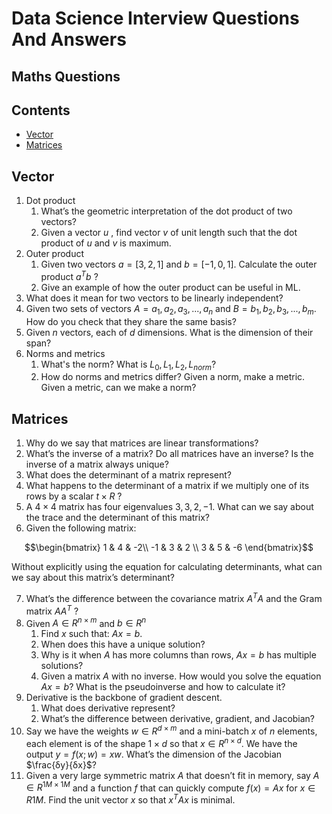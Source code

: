 # Data Science Interview Questions And Answers

## Maths Questions

## Contents
- [Vector](#vector)
- [Matrices](#matrices)

## Vector

1. Dot product
    1. What’s the geometric interpretation of the dot product of two vectors?
    1. Given a vector $u$ , find vector $v$  of unit length such that the dot product of $u$  and $v$  is maximum.
1. Outer product
    1. Given two vectors $a=[3,2,1]$  and $b=[−1,0,1]$. Calculate the outer product $a^Tb$ ?
    1. Give an example of how the outer product can be useful in ML.
1. What does it mean for two vectors to be linearly independent?
1. Given two sets of vectors $A=a_1,a_2,a_3,...,a_n$  and $B=b_1,b_2,b_3,...,b_m$. How do you check that they share the same basis?
1. Given $n$  vectors, each of $d$  dimensions. What is the dimension of their span?
1. Norms and metrics
    1. What's the norm? What is  $L_0,L_1,L_2,L_{norm}$?
    1. How do norms and metrics differ? Given a norm, make a metric. Given a metric, can we make a norm?

## Matrices

1. Why do we say that matrices are linear transformations?
2. What’s the inverse of a matrix? Do all matrices have an inverse? Is the inverse of a matrix always unique?
3. What does the determinant of a matrix represent?
4. What happens to the determinant of a matrix if we multiply one of its rows by a scalar  $t×R$ ?
5. A $4×4$  matrix has four eigenvalues $3,3,2,−1$. What can we say about the trace and the determinant of this matrix?
6. Given the following matrix:
```math
\begin{bmatrix}
1 & 4 & -2\\
-1 & 3 & 2 \\
3 & 5 & -6
\end{bmatrix}
```
Without explicitly using the equation for calculating determinants, what can we say about this matrix’s determinant?

7. What’s the difference between the covariance matrix $A^TA$  and the Gram matrix $AA^T$ ?
8. Given $A∈R^{n×m}$  and $b∈R^n$ 
    1. Find $x$ such that: $Ax=b$.
    1. When does this have a unique solution?
    1. Why is it when $A$ has more columns than rows, $Ax=b$ has multiple solutions?
    1. Given a matrix $A$ with no inverse. How would you solve the equation  $Ax=b$? What is the pseudoinverse and how to calculate it?
9. Derivative is the backbone of gradient descent.
    1. What does derivative represent?
    1. What’s the difference between derivative, gradient, and Jacobian?
10. Say we have the weights $w∈R^{d×m}$  and a mini-batch $x$  of $n$  elements, each element is of the shape $1×d$  so that $x∈R^{n×d}$. We have the output $y=f(x;w)=xw$. What’s the dimension of the Jacobian $\frac{δy}{δx}$?
11. Given a very large symmetric matrix $A$ that doesn’t fit in memory, say $A∈R^{1M×1M}$  and a function $f$ that can quickly compute $f(x)=Ax$ for $x∈R1M$. Find the unit vector $x$ so that $x^TAx$  is minimal.
